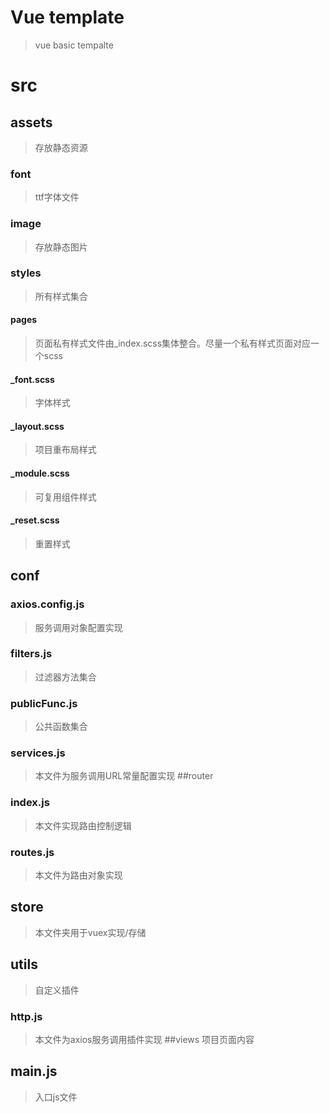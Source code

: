 # Vue template

> vue basic tempalte

# src

## assets
> 存放静态资源
### font
> ttf字体文件
### image
> 存放静态图片
### styles
> 所有样式集合
#### pages
> 页面私有样式文件由_index.scss集体整合。尽量一个私有样式页面对应一个scss
#### _font.scss 
> 字体样式
#### _layout.scss 
> 项目重布局样式
#### _module.scss 
> 可复用组件样式
#### _reset.scss
> 重置样式
## conf
### axios.config.js
> 服务调用对象配置实现
### filters.js
> 过滤器方法集合
### publicFunc.js
> 公共函数集合
### services.js
> 本文件为服务调用URL常量配置实现
##router
### index.js
> 本文件实现路由控制逻辑
### routes.js
> 本文件为路由对象实现
## store
> 本文件夹用于vuex实现/存储
## utils
> 自定义插件
### http.js
> 本文件为axios服务调用插件实现
##views
> 项目页面内容
## main.js
> 入口js文件



